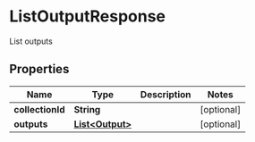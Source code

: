 

# ListOutputResponse

List outputs

## Properties

Name | Type | Description | Notes
------------ | ------------- | ------------- | -------------
**collectionId** | **String** |  |  [optional]
**outputs** | [**List&lt;Output&gt;**](Output.md) |  |  [optional]



